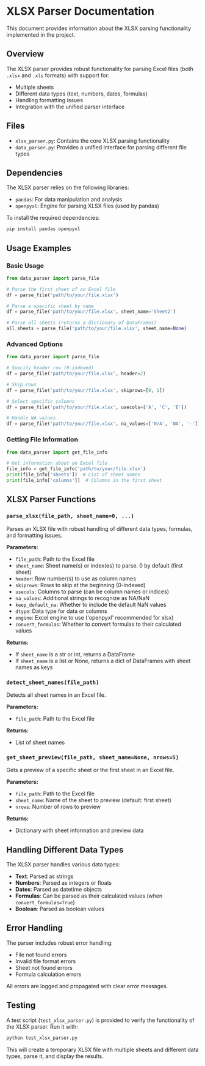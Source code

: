 # XLSX Parser Documentation

This document provides information about the XLSX parsing functionality implemented in the project.

## Overview

The XLSX parser provides robust functionality for parsing Excel files (both `.xlsx` and `.xls` formats) with support for:

- Multiple sheets
- Different data types (text, numbers, dates, formulas)
- Handling formatting issues
- Integration with the unified parser interface

## Files

- `xlsx_parser.py`: Contains the core XLSX parsing functionality
- `data_parser.py`: Provides a unified interface for parsing different file types

## Dependencies

The XLSX parser relies on the following libraries:

- `pandas`: For data manipulation and analysis
- `openpyxl`: Engine for parsing XLSX files (used by pandas)

To install the required dependencies:

```bash
pip install pandas openpyxl
```

## Usage Examples

### Basic Usage

```python
from data_parser import parse_file

# Parse the first sheet of an Excel file
df = parse_file('path/to/your/file.xlsx')

# Parse a specific sheet by name
df = parse_file('path/to/your/file.xlsx', sheet_name='Sheet2')

# Parse all sheets (returns a dictionary of DataFrames)
all_sheets = parse_file('path/to/your/file.xlsx', sheet_name=None)
```

### Advanced Options

```python
from data_parser import parse_file

# Specify header row (0-indexed)
df = parse_file('path/to/your/file.xlsx', header=2)

# Skip rows
df = parse_file('path/to/your/file.xlsx', skiprows=[0, 1])

# Select specific columns
df = parse_file('path/to/your/file.xlsx', usecols=['A', 'C', 'E'])

# Handle NA values
df = parse_file('path/to/your/file.xlsx', na_values=['N/A', 'NA', '-'])
```

### Getting File Information

```python
from data_parser import get_file_info

# Get information about an Excel file
file_info = get_file_info('path/to/your/file.xlsx')
print(file_info['sheets'])  # List of sheet names
print(file_info['columns'])  # Columns in the first sheet
```

## XLSX Parser Functions

### `parse_xlsx(file_path, sheet_name=0, ...)`

Parses an XLSX file with robust handling of different data types, formulas, and formatting issues.

**Parameters:**
- `file_path`: Path to the Excel file
- `sheet_name`: Sheet name(s) or index(es) to parse. 0 by default (first sheet)
- `header`: Row number(s) to use as column names
- `skiprows`: Rows to skip at the beginning (0-indexed)
- `usecols`: Columns to parse (can be column names or indices)
- `na_values`: Additional strings to recognize as NA/NaN
- `keep_default_na`: Whether to include the default NaN values
- `dtype`: Data type for data or columns
- `engine`: Excel engine to use ('openpyxl' recommended for xlsx)
- `convert_formulas`: Whether to convert formulas to their calculated values

**Returns:**
- If `sheet_name` is a str or int, returns a DataFrame
- If `sheet_name` is a list or None, returns a dict of DataFrames with sheet names as keys

### `detect_sheet_names(file_path)`

Detects all sheet names in an Excel file.

**Parameters:**
- `file_path`: Path to the Excel file

**Returns:**
- List of sheet names

### `get_sheet_preview(file_path, sheet_name=None, nrows=5)`

Gets a preview of a specific sheet or the first sheet in an Excel file.

**Parameters:**
- `file_path`: Path to the Excel file
- `sheet_name`: Name of the sheet to preview (default: first sheet)
- `nrows`: Number of rows to preview

**Returns:**
- Dictionary with sheet information and preview data

## Handling Different Data Types

The XLSX parser handles various data types:

- **Text**: Parsed as strings
- **Numbers**: Parsed as integers or floats
- **Dates**: Parsed as datetime objects
- **Formulas**: Can be parsed as their calculated values (when `convert_formulas=True`)
- **Boolean**: Parsed as boolean values

## Error Handling

The parser includes robust error handling:

- File not found errors
- Invalid file format errors
- Sheet not found errors
- Formula calculation errors

All errors are logged and propagated with clear error messages.

## Testing

A test script (`test_xlsx_parser.py`) is provided to verify the functionality of the XLSX parser. Run it with:

```bash
python test_xlsx_parser.py
```

This will create a temporary XLSX file with multiple sheets and different data types, parse it, and display the results.
